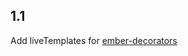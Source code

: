 ## 1.1
Add liveTemplates for [ember-decorators](https://ember-decorators.github.io/ember-decorators/docs/index.html)